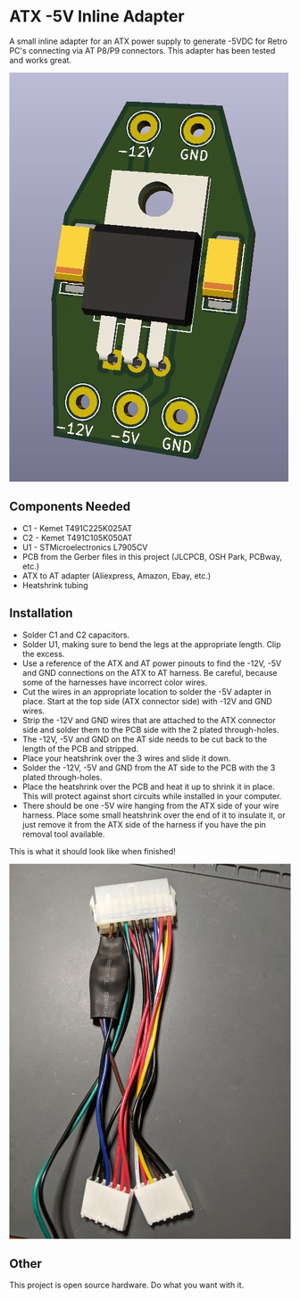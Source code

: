 # ATX -5V Inline Adapter
A small inline adapter for an ATX power supply to generate -5VDC for Retro PC's connecting via AT P8/P9 connectors. This adapter has been tested and works great.

![pcb](front.JPG)

## Components Needed
* C1 - Kemet T491C225K025AT
* C2 - Kemet T491C105K050AT
* U1 - STMicroelectronics L7905CV
* PCB from the Gerber files in this project (JLCPCB, OSH Park, PCBway, etc.)
* ATX to AT adapter (Aliexpress, Amazon, Ebay, etc.)
* Heatshrink tubing

## Installation
* Solder C1 and C2 capacitors.
* Solder U1, making sure to bend the legs at the appropriate length. Clip the excess.
* Use a reference of the ATX and AT power pinouts to find the -12V, -5V and GND connections on the ATX to AT harness. Be careful, because some of the harnesses have incorrect color wires.
* Cut the wires in an appropriate location to solder the -5V adapter in place. Start at the top side (ATX connector side) with -12V and GND wires.
* Strip the -12V and GND wires that are attached to the ATX connector side and solder them to the PCB side with the 2 plated through-holes.
* The -12V, -5V and GND on the AT side needs to be cut back to the length of the PCB and stripped.
* Place your heatshrink over the 3 wires and slide it down.
* Solder the -12V, -5V and GND from the AT side to the PCB with the 3 plated through-holes.
* Place the heatshrink over the PCB and heat it up to shrink it in place. This will protect against short circuits while installed in your computer.
* There should be one -5V wire hanging from the ATX side of your wire harness. Place some small heatshrink over the end of it to insulate it, or just remove it from the ATX side of the harness if you have the pin removal tool available.

This is what it should look like when finished!

![installed](installed.jpg)

## Other
This project is open source hardware. Do what you want with it.
